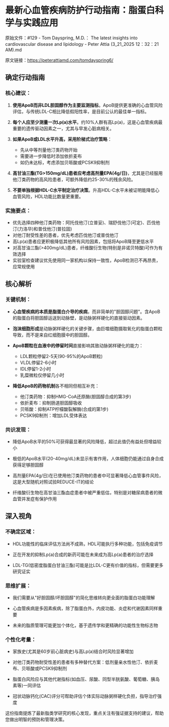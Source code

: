 # 最新心血管疾病防护行动指南：脂蛋白科学与实践应用

原始文件：#129 - Tom Dayspring, M.D.： The latest insights into cardiovascular disease and lipidology - Peter Attia (3_21_2025 12：32：21 AM).md

原文链接：https://peterattiamd.com/tomdayspring6/

## 确定行动指南

### 核心建议：
1. **使用ApoB而非LDL胆固醇作为主要监测指标**。ApoB提供更准确的心血管风险评估，与传统LDL-C相比降低假阳性率，是目前公认的最佳单一指标。
   
2. **每个人应至少测量一次Lp(a)水平**。约10%人群有高Lp(a)，这是心血管疾病最重要的遗传驱动因素之一，尤其与早发心脏病相关。

3. **如果ApoB或LDL水平升高，采用阶梯式治疗策略**：
   - 先从中等剂量他汀类药物开始
   - 需要进一步降低时添加依折麦布
   - 如仍未达标，考虑添加贝哌酸或PCSK9抑制剂

4. **高甘油三酯(TG>150mg/dL)患者应考虑高剂量EPA(4g/日)**，尤其是已经服用他汀类药物的高风险患者，可额外降低约25-30%的残余风险。

5. **不要单独根据HDL-C水平制定治疗决策**。升高HDL-C水平未被证明能降低心血管风险，HDL功能比数量更重要。

### 实施要点：
- 优先选择四种他汀类药物：阿托伐他汀(立普妥)、瑞舒伐他汀(可定)、匹伐他汀(力洛华)和普伐他汀(普拉固)
- 对他汀耐受性差的患者，优先考虑匹伐他汀或普伐他汀
- 高Lp(a)患者应更积极降低其他所有风险因素，包括将ApoB降至更低水平
- 对高甘油三酯(>400mg/dL)患者，纤维酸衍生物(特别是非诺贝特酸)可作为有效选择
- 实验室检查建议优先使用同一家机构以保持一致性，ApoB检测已不再昂贵，应常规使用

## 核心解析

### 关键机制：
- **心血管疾病的本质是脂蛋白介导的疾病**，而非简单的"胆固醇问题"。含ApoB的脂蛋白将胆固醇运送到动脉壁，是动脉粥样硬化的直接驱动因素。

- **泡沫细胞形成**是动脉粥样硬化的关键步骤，由巨噬细胞摄取氧化的脂蛋白颗粒导致，而不是来自红细胞膜中的胆固醇。

- **ApoB颗粒在血液中的停留时间**直接影响其致动脉粥样硬化的能力：
  - LDL颗粒停留2-5天(90-95%的ApoB颗粒)
  - VLDL停留2-6小时
  - IDL停留1-2小时
  - 乳糜微粒仅停留几小时

- **降低ApoB的药物机制**各不相同但相互补充：
  - 他汀类药物：抑制HMG-CoA还原酶(胆固醇合成的第3步)
  - 依折麦布：抑制肠道胆固醇吸收
  - 贝哌酸：抑制ATP柠檬酸裂解酶(合成的第1步)
  - PCSK9抑制剂：增加LDL受体表达

### 共识发现：
- 降低ApoB水平的50%可获得最显著的风险降低，超过此值仍有益处但增益较小

- 极低的ApoB水平(20-40mg/dL)未显示有害作用，人体细胞仍能通过自身合成获得足够胆固醇

- 高剂量EPA(4g/日)在已使用他汀类药物的患者中可显著降低心血管事件风险，这是大型随机对照试验REDUCE-IT的结论

- 纤维酸衍生物在高甘油三酯血症患者中被严重低估，特别是对糖尿病患者的微血管并发症有保护作用

## 深入视角

### 不确定区域：
- HDL功能性的临床评估方法尚不成熟，HDL可能执行多种功能，包括免疫调节
  
- 正在开发的抑制Lp(a)合成的新药可能在未来成为高Lp(a)患者的治疗选择

- LDL-TG(低密度脂蛋白甘油三酯)可能是比LDL-C更有价值的指标，但需要更多研究证实

### 思维扩展：
- 我们需要从"好胆固醇/坏胆固醇"的简化思维转向更全面的脂蛋白功能理解

- 心血管疾病是多因素疾病，除了脂蛋白外，内皮功能、炎症和代谢因素同样重要

- 未来的脂质管理可能更加个体化，基于遗传学和更精确的功能性生物标志物

### 个性化考量：
- 家族史(尤其是60岁前心脏病史)与高Lp(a)结合时风险显著增加

- 对他汀类药物耐受性差的患者有多种替代方案：低剂量亲水性他汀、依折麦布、贝哌酸或PCSK9抑制剂

- 脂蛋白风险应与其他代谢指标(如血压、尿酸、同型半胱氨酸、葡萄糖、胰岛素等)一同评估

- 冠状动脉钙化(CAC)评分可帮助评估个体实际动脉粥样硬化负担，指导治疗强度

这份指南提炼了最新脂类学研究的核心发现，重点关注有强证据支持的建议，帮助您做出明智的预防和管理决策。